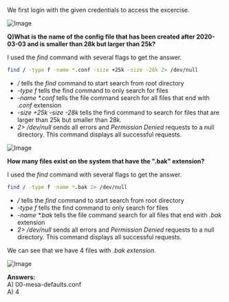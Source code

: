 We first login with the given credentials to access the excercise.

![Image](https://github.com/user-attachments/assets/4b2dfb93-288e-4738-999c-07fb335d4ac0)

**Q)What is the name of the config file that has been created after 2020-03-03 and is smaller than 28k but larger than 25k?**

I used the *find* command with several flags to get the answer.

```bash
find / -type f -name *.conf -size +25k -size -28k 2> /dev/null
```

- */* tells the *find* command to start search from root directory
- *-type f* tells the find command to only search for files
- *-name \*.conf* tells the file command search for all files that end with *.conf* extension
- *-size +25k -size -28k* tells the find command to search for files that are larger than 25k but smaller than 28k.
- *2> /dev/null* sends all errors and *Permission Denied* requests to a null directory. This command displays all successful requests.

![Image](https://github.com/user-attachments/assets/9bb5befb-ef18-4c98-8479-a45102fe5125)

**How many files exist on the system that have the ".bak" extension?**

I used the *find* command with several flags to get the answer.

```bash
find / -type f -name *.bak 2> /dev/null
```
- */* tells the *find* command to start search from root directory
- *-type f* tells the find command to only search for files
- *-name \*.bak* tells the file command search for all files that end with *.bak* extension
- *2> /dev/null* sends all errors and *Permission Denied* requests to a null directory. This command displays all successful requests.

We can see that we have 4 files with *.bak extension*.

![Image](https://github.com/user-attachments/assets/9388cf54-b807-42e5-ad8b-64f444197cfc)


**Answers:** <br>
A) 00-mesa-defaults.conf <br>
A) 4